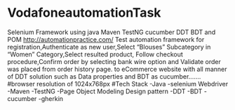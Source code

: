 # VodafoneautomationTask
Selenium Framework using java Maven TestNG  cucumber DDT BDT  and POM
http://automationpractice.com/
Test automation framework for registration,Authenticate as new user,Select “Blouses” Subcategory in “Women” Category,Select resulted product,
Follow checkout procedure,Confirm order by selecting bank wire option and Validate order was placed from order history page.
to eCommerce website with all manner of DDT solution such as Data properties and BDT as cucumber.......
#browser resolution of 1024x768px
#Tech Stack
-Java
-selenium Webdriver
-Maven
-TestNG
-Page Object Modeling Design pattern
-DDT
-BDT
-cucumber
-gherkin
